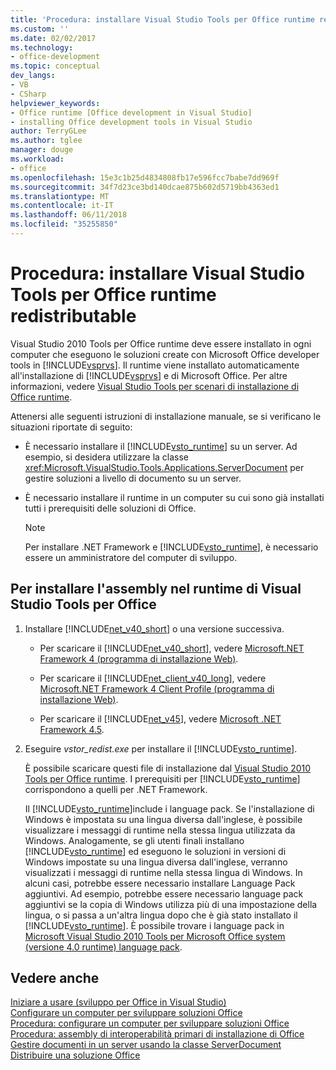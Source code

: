 ```yaml
---
title: 'Procedura: installare Visual Studio Tools per Office runtime redistributable'
ms.custom: ''
ms.date: 02/02/2017
ms.technology:
- office-development
ms.topic: conceptual
dev_langs:
- VB
- CSharp
helpviewer_keywords:
- Office runtime [Office development in Visual Studio]
- installing Office development tools in Visual Studio
author: TerryGLee
ms.author: tglee
manager: douge
ms.workload:
- office
ms.openlocfilehash: 15e3c1b25d4834808fb17e596fcc7babe7dd969f
ms.sourcegitcommit: 34f7d23ce3bd140dcae875b602d5719bb4363ed1
ms.translationtype: MT
ms.contentlocale: it-IT
ms.lasthandoff: 06/11/2018
ms.locfileid: "35255850"
---
```

# <a name="how-to-install-the-visual-studio-tools-for-office-runtime-redistributable"></a>Procedura: installare Visual Studio Tools per Office runtime redistributable
  Visual Studio 2010 Tools per Office runtime deve essere installato in ogni computer che eseguono le soluzioni create con Microsoft Office developer tools in [!INCLUDE[vsprvs](../sharepoint/includes/vsprvs-md.md)]. Il runtime viene installato automaticamente all'installazione di [!INCLUDE[vsprvs](../sharepoint/includes/vsprvs-md.md)] e di Microsoft Office. Per altre informazioni, vedere [Visual Studio Tools per scenari di installazione di Office runtime](../vsto/visual-studio-tools-for-office-runtime-installation-scenarios.md).  
  
 Attenersi alle seguenti istruzioni di installazione manuale, se si verificano le situazioni riportate di seguito:  
  
-   È necessario installare il [!INCLUDE[vsto_runtime](../vsto/includes/vsto-runtime-md.md)] su un server. Ad esempio, si desidera utilizzare la classe <xref:Microsoft.VisualStudio.Tools.Applications.ServerDocument> per gestire soluzioni a livello di documento su un server.  
  
-   È necessario installare il runtime in un computer su cui sono già installati tutti i prerequisiti delle soluzioni di Office.  
  
    > [!NOTE]  
    >  Per installare .NET Framework e [!INCLUDE[vsto_runtime](../vsto/includes/vsto-runtime-md.md)], è necessario essere un amministratore del computer di sviluppo.  
  
## <a name="to-install-the-visual-studio-tools-for-office-runtime"></a>Per installare l'assembly nel runtime di Visual Studio Tools per Office  
  
1.  Installare [!INCLUDE[net_v40_short](../sharepoint/includes/net-v40-short-md.md)] o una versione successiva.  
  
    -   Per scaricare il [!INCLUDE[net_v40_short](../sharepoint/includes/net-v40-short-md.md)], vedere [Microsoft.NET Framework 4 (programma di installazione Web)](http://go.microsoft.com/fwlink/?LinkId=178957).  
  
    -   Per scaricare il [!INCLUDE[net_client_v40_long](../vsto/includes/net-client-v40-long-md.md)], vedere [Microsoft.NET Framework 4 Client Profile (programma di installazione Web)](http://go.microsoft.com/fwlink/?LinkId=178958).  
  
    -   Per scaricare il [!INCLUDE[net_v45](../vsto/includes/net-v45-md.md)], vedere [Microsoft .NET Framework 4.5](http://www.microsoft.com/download/details.aspx?id=30653).  
  
2.  Eseguire *vstor_redist.exe* per installare il [!INCLUDE[vsto_runtime](../vsto/includes/vsto-runtime-md.md)].  
  
     È possibile scaricare questi file di installazione dal [Visual Studio 2010 Tools per Office runtime](http://go.microsoft.com/fwlink/?LinkId=140384). I prerequisiti per [!INCLUDE[vsto_runtime](../vsto/includes/vsto-runtime-md.md)] corrispondono a quelli per .NET Framework.  
  
     Il [!INCLUDE[vsto_runtime](../vsto/includes/vsto-runtime-md.md)]include i language pack. Se l'installazione di Windows è impostata su una lingua diversa dall'inglese, è possibile visualizzare i messaggi di runtime nella stessa lingua utilizzata da Windows. Analogamente, se gli utenti finali installano [!INCLUDE[vsto_runtime](../vsto/includes/vsto-runtime-md.md)] ed eseguono le soluzioni in versioni di Windows impostate su una lingua diversa dall'inglese, verranno visualizzati i messaggi di runtime nella stessa lingua di Windows. In alcuni casi, potrebbe essere necessario installare Language Pack aggiuntivi. Ad esempio, potrebbe essere necessario language pack aggiuntivi se la copia di Windows utilizza più di una impostazione della lingua, o si passa a un'altra lingua dopo che è già stato installato il [!INCLUDE[vsto_runtime](../vsto/includes/vsto-runtime-md.md)]. È possibile trovare i language pack in [Microsoft Visual Studio 2010 Tools per Microsoft Office system (versione 4.0 runtime) language pack](http://go.microsoft.com/fwlink/?LinkId=140386).  
  
## <a name="see-also"></a>Vedere anche  
 [Iniziare a usare &#40;sviluppo per Office in Visual Studio&#41;](../vsto/getting-started-office-development-in-visual-studio.md)   
 [Configurare un computer per sviluppare soluzioni Office](../vsto/configuring-a-computer-to-develop-office-solutions.md)   
 [Procedura: configurare un computer per sviluppare soluzioni Office](../vsto/how-to-configure-a-computer-to-develop-office-solutions.md)   
 [Procedura: assembly di interoperabilità primari di installazione di Office](../vsto/how-to-install-office-primary-interop-assemblies.md)   
 [Gestire documenti in un server usando la classe ServerDocument](../vsto/managing-documents-on-a-server-by-using-the-serverdocument-class.md)   
 [Distribuire una soluzione Office](../vsto/deploying-an-office-solution.md)  
  
  